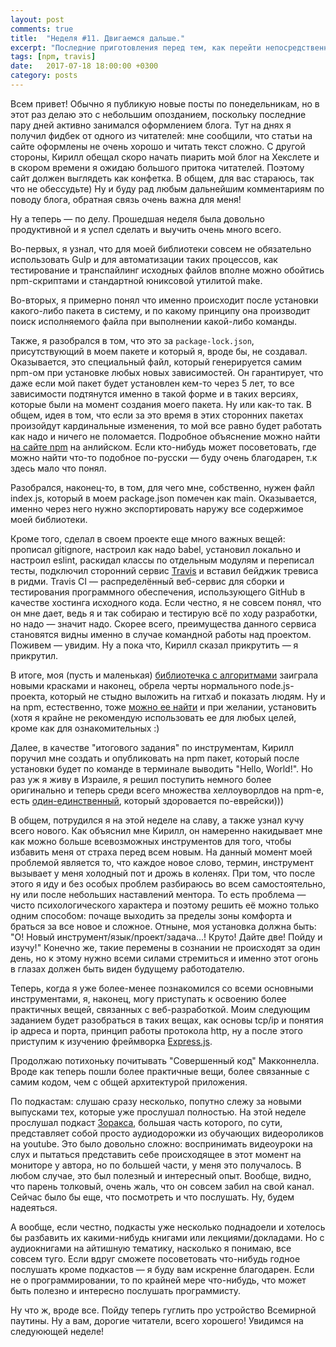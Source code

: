 ```yaml
---
layout: post
comments: true
title:  "Неделя #11. Двигаемся дальше."
excerpt: "Последние приготовления перед тем, как перейти непосредственно к освоению веб-разработки."
tags: [npm, travis]
date:   2017-07-18 18:00:00 +0300
category: posts
---
```

Всем привет!
Обычно я публикую новые посты по понедельникам, но в этот раз делаю это с небольшим опозданием, поскольку последние пару дней активно занимался оформлением блога. Тут на днях я получил фидбек от одного из читателей: мне сообщили, что статьи на сайте оформлены не очень хорошо и читать текст сложно. С другой стороны, Кирилл обещал скоро начать пиарить мой блог на Хекслете и в скором времени я ожидаю большого притока читателей. Поэтому сайт должен выглядеть как конфетка. В общем, для вас стараюсь, так что не обессудьте) Ну и буду рад любым дальнейшим комментариям по поводу блога, обратная связь очень важна для меня!

Ну а теперь — по делу. Прошедшая неделя была довольно продуктивной и я успел сделать и выучить очень много всего.

Во-первых, я узнал, что для моей библиотеки совсем не обязательно использовать Gulp и для автоматизации таких процессов, как тестирование и транспайлинг исходных файлов вполне можно обойтись npm-скриптами и стандартной юниксовой утилитой make.

Во-вторых, я примерно понял что именно происходит после установки какого-либо пакета в систему, и по какому принципу она производит поиск исполняемого файла при выполнении какой-либо команды.

Также, я разобрался в том, что это за `package-lock.json`, присутствующий в моем пакете и который я, вроде бы, не создавал. Оказывается, это специальный файл, который генерируется самим npm-ом при установке любых новых зависимостей. Он гарантирует, что даже если мой пакет будет установлен кем-то через 5 лет, то все зависимости подтянутся именно в такой форме и в таких версиях, которые были на момент создания моего пакета. Ну или как-то так. В общем, идея в том, что если за это время в этих сторонних пакетах произойдут кардинальные изменения, то мой все равно будет работать как надо и ничего не поломается. Подробное объяснение можно найти [на сайте npm](https://docs.npmjs.com/files/package-lock.json) на анлийском. Если кто-нибудь может посоветовать, где можно найти что-то подобное по-русски — буду очень благодарен, т.к здесь мало что понял.

Разобрался, наконец-то, в том, для чего мне, собственно, нужен файл index.js, который в моем package.json помечен как main. Оказывается, именно через него нужно экспортировать наружу все содержимое моей библиотеки.

Кроме того, сделал в своем проекте еще много важных вещей: прописал gitignore, настроил как надо babel, установил локально и настроил eslint, раскидал классы по отдельным модулям и переписал тесты, подключил сторонний сервис [Travis](https://travis-ci.org/) и вставил бейджик тревиса в ридми. Travis CI — распределённый веб-сервис для сборки и тестирования программного обеспечения, использующего GitHub в качестве хостинга исходного кода. Если честно, я не совсем понял, что он мне дает, ведь я и так собираю и тестирую всё по ходу разработки, но надо — значит надо. Скорее всего, преимущества данного сервиса становятся видны именно в случае командной работы над проектом. Поживем — увидим. Ну а пока что, Кирилл сказал прикрутить — я прикрутил.

В итоге, моя (пусть и маленькая) [библиотечка с алгоритмами](https://github.com/joisadler/algorithms-and-data-structures) заиграла новыми красками и наконец, обрела черты нормального node.js-проекта, который не стыдно выложить на гитхаб и показать людям. Ну и на npm, естественно, тоже [можно ее найти](https://www.npmjs.com/package/algorithms-and-data-structures) и при желании, установить (хотя я крайне не рекомендую использовать ее для любых целей, кроме как для ознакомительных :)

Далее, в качестве "итогового задания" по инструментам, Кирилл поручил мне создать и опубликовать на npm пакет, который после установки будет по команде в терминале выводить "Hello, World!". Но раз уж я живу в Израиле, я решил поступить немного более оригинально и теперь среди всего множества хеллоуворлдов на npm-е, есть [один-единственный](https://www.npmjs.com/package/say-shalom), который здоровается по-еврейски)))

В общем, потрудился я на этой неделе на славу, а также узнал кучу всего нового. Как объяснил мне Кирилл, он намеренно накидывает мне как можно больше всевозможных инструментов для того, чтобы избавить меня от страха перед всем новым. На данный момент моей проблемой является то, что каждое новое слово, термин, инструмент вызывает у меня холодный пот и дрожь в коленях. При том, что после этого я иду и без особых проблем разбираюсь во всем самостоятельно, ну или после небольших наставлений ментора. То есть проблема — чисто психологического характера и поэтому решить её можно только одним способом: почаще выходить за пределы зоны комфорта и браться за все новое и сложное. Отныне, моя установка должна быть: "О! Новый инструмент/язык/проект/задача...! Круто! Дайте две! Пойду и изучу!" Конечно же, такие перемены в сознании не происходят за один день, но к этому нужно всеми силами стремиться и именно этот огонь в глазах должен быть виден будущему работодателю.

Теперь, когда я уже более-менее познакомился со всеми основными инструментами, я, наконец, могу приступать к освоению более практичных вещей, связанных с веб-разработкой. Моим следующим заданием будет разобраться в таких вещах, как основы tcp/ip и понятия ip адреса и порта, принцип работы протокола http, ну а после этого приступим к изучению фреймворка [Express.js](http://expressjs.com/).

Продолжаю потихоньку почитывать "Совершенный код" Макконнелла. Вроде как теперь пошли более практичные вещи, более связанные с самим кодом, чем с общей архитектурой приложения.

По подкастам: слушаю сразу несколько, попутно слежу за новыми выпусками тех, которые уже прослушал полностью. На этой неделе прослушал подкаст [Зоракса](https://www.youtube.com/user/ArtSorax), большая часть которого, по сути, представляет собой просто аудиодорожки из обучающих видеороликов на youtube. Это было довольно сложно: воспринимать видеоуроки на слух и пытаться представить себе происходящее в этот момент на мониторе у автора, но по большей части, у меня это получалось. В любом случае, это был полезный и интересный опыт. Вообще, видно, что парень толковый, очень жаль, что он совсем забил на свой канал. Сейчас было бы еще, что посмотреть и что послушать. Ну, будем надеяться.

А вообще, если честно, подкасты уже несколько поднадоели и хотелось бы разбавить их какими-нибудь книгами или лекциями/докладами. Но с аудиокнигами на айтишную тематику, насколько я понимаю, все совсем туго. Если вдруг сможете посоветовать что-нибудь годное послушать кроме подкастов — я буду вам искренне благодарен. Если не о программировании, то по крайней мере что-нибудь, что может быть полезно и интересно послушать программисту.

Ну что ж, вроде все. Пойду теперь гуглить про устройство Всемирной паутины. Ну а вам, дорогие читатели, всего хорошего! Увидимся на следуюющей неделе!
